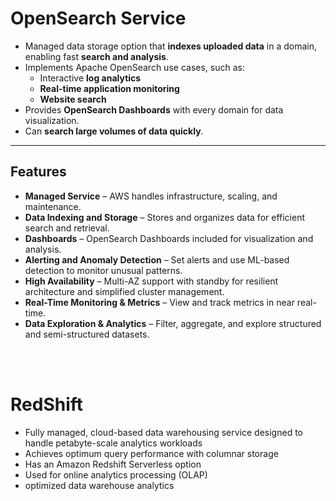 # OpenSearch Service

* Managed data storage option that **indexes uploaded data** in a domain, enabling fast **search and analysis**.
* Implements Apache OpenSearch use cases, such as:
  * Interactive **log analytics**
  * **Real-time application monitoring**
  * **Website search**
* Provides **OpenSearch Dashboards** with every domain for data visualization.
* Can **search large volumes of data quickly**.

---

## Features

* **Managed Service** – AWS handles infrastructure, scaling, and maintenance.
* **Data Indexing and Storage** – Stores and organizes data for efficient search and retrieval.
* **Dashboards** – OpenSearch Dashboards included for visualization and analysis.
* **Alerting and Anomaly Detection** – Set alerts and use ML-based detection to monitor unusual patterns.
* **High Availability** – Multi-AZ support with standby for resilient architecture and simplified cluster management.
* **Real-Time Monitoring & Metrics** – View and track metrics in near real-time.
* **Data Exploration & Analytics** – Filter, aggregate, and explore structured and semi-structured datasets.

<br><br>

# RedShift
* Fully managed, cloud-based data warehousing service designed to handle petabyte-scale analytics workloads
* Achieves optimum query performance with columnar storage
* Has an Amazon Redshift Serverless option
* Used for online analytics processing (OLAP)
* optimized data warehouse analytics